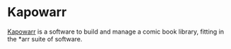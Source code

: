 # Kapowarr

[Kapowarr](https://casvt.github.io/Kapowarr/) is a software to build and manage a comic book library, fitting in the *arr suite of software.
